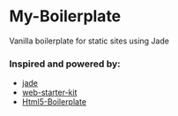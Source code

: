 # My-Boilerplate
Vanilla boilerplate for static sites using Jade
### Inspired and powered by:
  * [jade](https://github.com/pugjs/jade)
  * [web-starter-kit](https://github.com/google/web-starter-kit)
  * [Html5-Boilerplate](https://github.com/h5bp/html5-boilerplate)
